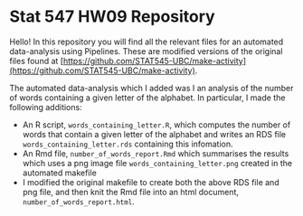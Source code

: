 Stat 547 HW09 Repository
=============

Hello! In this repository you will find all the relevant files for an automated data-analysis using Pipelines. These are modified versions of the original files found at [https://github.com/STAT545-UBC/make-activity](https://github.com/STAT545-UBC/make-activity).

The automated data-analysis which I added was I an analysis of the number of words containing a given letter of the alphabet. In particular, I made the following additions:

  * An R script, `words_containing_letter.R`, which computes the number of words that contain a given letter of the alphabet and writes an RDS file `words_containing_letter.rds` containing this infomation.
  * An Rmd file, `number_of_words_report.Rmd` which summarises the results which uses a png image file `words_containing_letter.png` created in the automated makefile
  * I modified the original makefile to create both the above RDS file and png file, and then knit the Rmd file into an html document, `number_of_words_report.html`.

